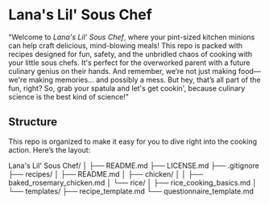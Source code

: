 # Lana's Lil' Sous Chef

"Welcome to *Lana's Lil' Sous Chef*, where your pint-sized kitchen minions can help craft delicious, mind-blowing meals! This repo is packed with recipes designed for fun, safety, and the unbridled chaos of cooking with your little sous chefs. It's perfect for the overworked parent with a future culinary genius on their hands. And remember, we’re not just making food—we're making memories... and possibly a mess. But hey, that’s all part of the fun, right? So, grab your spatula and let's get cookin', because culinary science is the best kind of science!"

## Structure

This repo is organized to make it easy for you to dive right into the cooking action. Here’s the layout:

Lana's Lil' Sous Chef/
│
├── README.md
├── LICENSE.md
├── .gitignore
├── recipes/
│   ├── README.md
│   ├── chicken/
│   │   ├── baked_rosemary_chicken.md
│   └── rice/
│       ├── rice_cooking_basics.md
│
└── templates/
    ├── recipe_template.md
    └── questionnaire_template.md
